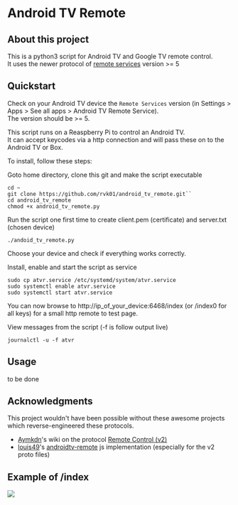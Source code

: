 # Android TV Remote

## About this project
This is a python3 script for Android TV and Google TV remote control.<br>
It uses the newer protocol of [remote services](https://www.apkmirror.com/apk/google-inc/android-tv-remote-service-android-tv/) version >= 5<br>

## Quickstart
Check on your Android TV device the `Remote Services` version (in Settings > Apps > See all apps > Android TV Remote Service).<br>
The version should be >= 5.

This script runs on a Reaspberry Pi to control an Android TV.<br>
It can accept keycodes via a http connection and will pass these on to the Android TV or Box.

To install, follow these steps:

Goto home directory, clone this git and make the script executable

    cd ~  
    git clone https://github.com/rvk01/android_tv_remote.git``
    cd android_tv_remote
    chmod +x android_tv_remote.py

Run the script one first time to create client.pem (certificate) and server.txt (chosen device)  

    ./andoid_tv_remote.py

Choose your device and check if everything works correctly.  

Install, enable and start the script as service

    sudo cp atvr.service /etc/systemd/system/atvr.service
    sudo systemctl enable atvr.service
    sudo systemctl start atvr.service

You can now browse to http://ip_of_your_device:6468/index (or /index0 for all keys) for a small http remote to test page.

View messages from the script (-f is follow output live)

    journalctl -u -f atvr

## Usage
to be done

## Acknowledgments
This project wouldn't have been possible without these awesome projects which reverse-engineered these protocols.
 - [Aymkdn](https://github.com/Aymkdn)'s wiki on the protocol [Remote Control (v2)](https://github.com/Aymkdn/assistant-freebox-cloud/wiki/Google-TV-(aka-Android-TV)-Remote-Control-(v2))
 - [louis49](https://github.com/louis49/androidtv-remote)'s [androidtv-remote](https://github.com/louis49/androidtv-remote) js implementation (especially for the v2 proto files)

## Example of /index
![](https://i.imgur.com/VpikHmW.png)
